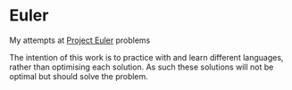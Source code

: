 # Euler
My attempts at [Project Euler](https://projecteuler.net/archives) problems

The intention of this work is to practice with and learn different languages, rather than optimising each solution. As such these solutions will not be optimal but should solve the problem.
